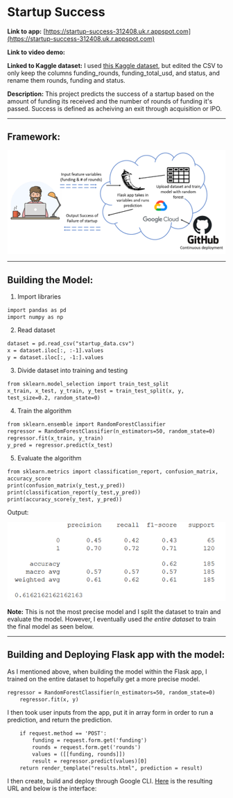 # Startup Success

**Link to app:** [https://startup-success-312408.uk.r.appspot.com](https://startup-success-312408.uk.r.appspot.com)

**Link to video demo:**

**Linked to Kaggle dataset:** I used [this Kaggle dataset](https://www.kaggle.com/manishkc06/startup-success-prediction), but edited the CSV to only keep the columns funding_rounds, funding_total_usd, and status, and rename them rounds, funding and status.

**Description:** This project predicts the success of a startup based on the amount of funding its received and the number of rounds of funding it's passed. Success is defined as acheiving an exit through acquisition or IPO.

---

## **Framework:**
![Framework](https://raw.githubusercontent.com/jlautaha/startupsuccess/main/framework%20pic%20v2.PNG)

---

## **Building the Model:**

1. Import libraries

```
import pandas as pd
import numpy as np
```

2. Read dataset

```
dataset = pd.read_csv("startup_data.csv")
x = dataset.iloc[:, :-1].values
y = dataset.iloc[:, -1:].values
```

3. Divide dataset into training and testing

```
from sklearn.model_selection import train_test_split
x_train, x_test, y_train, y_test = train_test_split(x, y, test_size=0.2, random_state=0)
```

4. Train the algorithm

```
from sklearn.ensemble import RandomForestClassifier
regressor = RandomForestClassifier(n_estimators=50, random_state=0)
regressor.fit(x_train, y_train)
y_pred = regressor.predict(x_test)
```

5. Evaluate the algorithm

```
from sklearn.metrics import classification_report, confusion_matrix, accuracy_score
print(confusion_matrix(y_test,y_pred))
print(classification_report(y_test,y_pred))
print(accuracy_score(y_test, y_pred))
```

Output:

![output](https://raw.githubusercontent.com/jlautaha/startupsuccess/main/model%20evaluation.PNG)

**Note:** This is not the most precise model and I split the dataset to train and evaluate the model. However, I eventually used _the entire dataset_ to train the final model as seen below.

---

## **Building and Deploying Flask app with the model:**

As I mentioned above, when building the model within the Flask app, I trained on the entire dataset to hopefully get a more precise model.

```
regressor = RandomForestClassifier(n_estimators=50, random_state=0)
    regressor.fit(x, y)
```

I then took user inputs from the app, put it in array form in order to run a prediction, and return the prediction.

```
    if request.method == 'POST':
        funding = request.form.get('funding')
        rounds = request.form.get('rounds')
        values = ([[funding, rounds]])
        result = regressor.predict(values)[0]
    return render_template("results.html", prediction = result)
 ```
 
 I then create, build and deploy through Google CLI. [Here](https://startup-success-312408.uk.r.appspot.com) is the resulting URL and below is the interface:
 
 
